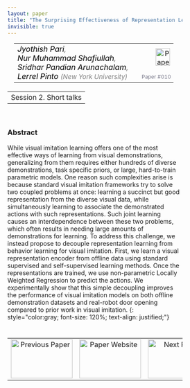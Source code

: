 ```yaml
---
layout: paper
title: "The Surprising Effectiveness of Representation Learning for Visual Imitation"
invisible: true
---
```

<head>
<style>
* {
  box-sizing: border-box;
}

#myInput {
  background-position: 10px 10px;
  background-repeat: no-repeat;
  width: 100%;
  font-size: 100%;
  padding: 12px 20px 12px 40px;
  border: 1px solid #ddd;
  margin-bottom: 12px;
}

#myTable, #myTableA {
  border-collapse: collapse;
  width: 100%;
  border: 1px solid #ddd;
  font-size: 100%;
}

#myTable th, #myTable td, #myTableA th, #myTableA td {
  text-align: left;
  padding: 12px;
}

#myTable tr, #myTableA tr {
  border-bottom: 1px solid #ddd;
}

#myTable tr.header, #myTable tr:hover, #myTableA tr.header, #myTableA tr:hover {
  background-color: #f1f1f1;
}


#eventcounter1 a {
    font-size: 12px;
    color: #ffffff;
    display: block;
}

#eventcounter1 a:hover {
    text-decoration: none;
}

#eventcounter2 a {
    font-size: 12px;
    color: #ffffff;
    display: block;
}

#eventcounter2 a:hover {
    text-decoration: none;
}

</style>
</head>

<table width = "95%" style="padding-left: 15px; margin-left: auto; margin-right: 10px;">
<tr><td style = "vertical-align: top; padding-right: 25px;" rowspan="2">
<span style="color:black; font-size: 110%;"><i>
Jyothish Pari<span style="color:gray; font-size: 100%">,</span><br>
Nur Muhammad Shafiullah<span style="color:gray; font-size: 100%">,</span><br>
Sridhar Pandian Arunachalam<span style="color:gray; font-size: 100%">,</span><br>
Lerrel Pinto <span style="color:gray; font-size: 85%">(New York University)</span>
</i></span>
</td>

<td style="text-align: right;"><a href="http://www.roboticsproceedings.org/rss18/p010.pdf"><img src="{{ site.baseurl }}/images/paper_link.png" alt="Paper Website" width = "33"  height = "40"/></a><br></td>
</tr>
<tr>
<td style="color:#777789; text-align:right; font-size: 75%; margin-right:10px;">Paper&nbsp;#010</td>
</tr>
</table>

<table width="80%" style="margin-top: 20px; margin-left: auto; margin-right: auto;">
  <tr>
    <td style="text-align:center;">Session 2. Short talks</td>
  </tr>
</table>
<br>


### Abstract
While visual imitation learning offers one of the most effective ways of learning from visual demonstrations, generalizing from them requires either hundreds of diverse demonstrations, task specific priors, or large, hard-to-train parametric models. One reason such complexities arise is because standard visual imitation frameworks try to solve two coupled problems at once: learning a succinct but good representation from the diverse visual data, while simultaneously learning to associate the demonstrated actions with such representations. Such joint learning causes an interdependence between these two problems, which often results in needing large amounts of demonstrations for learning. To address this challenge, we instead propose to decouple representation learning from behavior learning for visual imitation. First, we learn a visual representation encoder from offline data using standard supervised and self-supervised learning methods. Once the representations are trained, we use non-parametric Locally Weighted Regression to predict the actions. We experimentally show that this simple decoupling improves the performance of visual imitation models on both offline demonstration datasets and real-robot door opening compared to prior work in visual imitation.
{: style="color:gray; font-size: 120%; text-align: justified;"}


<table width="100%" style="margin-top:40px;">
<tr>
    <td style="width: 30%; text-align: center;"><a href="{{ site.baseurl }}/program/papers/009/">
<img src="{{ site.baseurl }}/images/previous_paper_icon.png"
       alt="Previous Paper" width = "142"  height = "90"/> 
</a> </td>
<td style="text-align: center;"><a href="{{ site.baseurl }}/program/papers">
<img src="{{ site.baseurl }}/images/overview_icon.png"
       alt="Paper Website" width = "142"  height = "90"/> 
</a> </td>
    <td style="width: 30%; text-align: center;"><a href="{{ site.baseurl }}/program/papers/011/">
    <img src="{{ site.baseurl }}/images/next_paper_icon.png"
        alt="Next Paper" width = "142"  height = "90"/>
    </a></td>
</tr>
</table>
